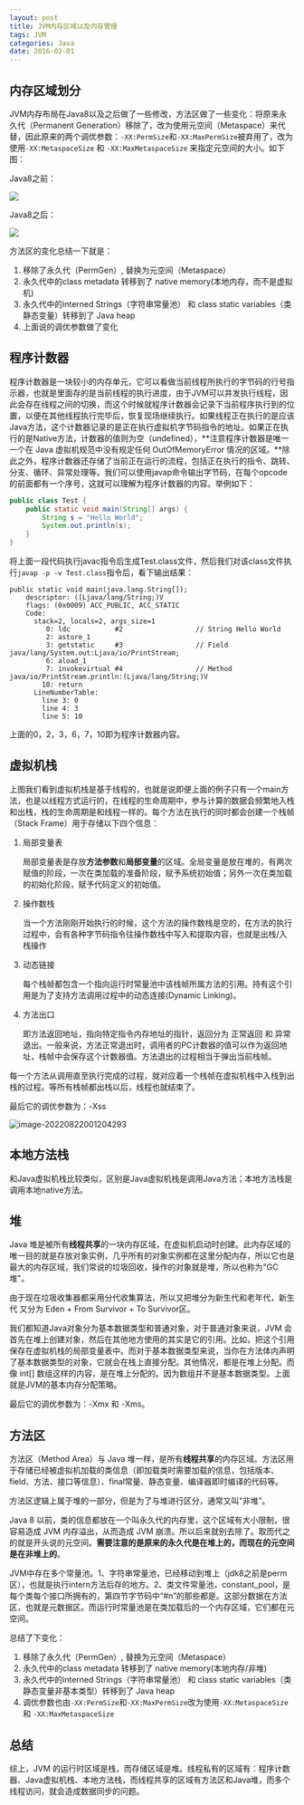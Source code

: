 ```yaml
---
layout: post
title: JVM内存区域以及内存管理
tags: JVM
categories: Java
date: 2016-02-01
---
```


## 内存区域划分

JVM内存布局在Java8以及之后做了一些修改，方法区做了一些变化：将原来永久代（Permanent Generation）移除了，改为使用元空间（Metaspace）来代替，因此原来的两个调优参数：`-XX:PermSize`和`-XX:MaxPermSize`被弃用了，改为使用`-XX:MetaspaceSize` 和 `-XX:MaxMetaspaceSize` 来指定元空间的大小。如下图：

Java8之前：

![](https://tva1.sinaimg.cn/large/e6c9d24ely1h5et3mftrtj20tr0h60uu.jpg)

Java8之后：

![](https://tva1.sinaimg.cn/large/e6c9d24ely1h5et569uokj20s20guwgm.jpg)

方法区的变化总结一下就是：

1. 移除了永久代（PermGen）, 替换为元空间（Metaspace）
2. 永久代中的class metadata 转移到了 native memory(本地内存，而不是虚拟机)
3. 永久代中的interned Strings（字符串常量池） 和 class static variables（类静态变量）转移到了 Java heap
4. 上面说的调优参数做了变化

## 程序计数器

程序计数器是一块较小的内存单元，它可以看做当前线程所执行的字节码的行号指示器，也就是里面存的是当前线程的执行进度，由于JVM可以并发执行线程，因此会存在线程之间的切换，而这个时候就程序计数器会记录下当前程序执行到的位置，以便在其他线程执行完毕后，恢复现场继续执行。如果线程正在执行的是应该Java方法，这个计数器记录的是正在执行虚拟机字节码指令的地址。如果正在执行的是Native方法，计数器的值则为空（undefined），**注意程序计数器是唯一一个在 Java 虚拟机规范中没有规定任何 OutOfMemoryError 情况的区域。**除此之外，程序计数器还存储了当前正在运行的流程，包括正在执行的指令、跳转、分支、循环、异常处理等。我们可以使用javap命令输出字节码，在每个opcode的前面都有一个序号，这就可以理解为程序计数器的内容。举例如下：

```java
public class Test {
    public static void main(String[] args) {
        String s = "Hello World";
        System.out.println(s);
    }
}
```

将上面一段代码执行javac指令后生成Test.class文件，然后我们对该class文件执行`javap -p -v Test.class`指令后，看下输出结果：

```
public static void main(java.lang.String[]);
    descriptor: ([Ljava/lang/String;)V
    flags: (0x0009) ACC_PUBLIC, ACC_STATIC
    Code:
      stack=2, locals=2, args_size=1
         0: ldc           #2                  // String Hello World
         2: astore_1
         3: getstatic     #3                  // Field java/lang/System.out:Ljava/io/PrintStream;
         6: aload_1
         7: invokevirtual #4                  // Method java/io/PrintStream.println:(Ljava/lang/String;)V
        10: return
      LineNumberTable:
        line 3: 0
        line 4: 3
        line 5: 10
```

上面的0，2，3，6，7，10即为程序计数器内容。

## 虚拟机栈

上图我们看到虚拟机栈是基于线程的，也就是说即便上面的例子只有一个main方法，也是以线程方式运行的，在线程的生命周期中，参与计算的数据会频繁地入栈和出栈，栈的生命周期是和线程一样的。每个方法在执行的同时都会创建一个栈帧（Stack Frame）用于存储以下四个信息：

1. 局部变量表

   局部变量表是存放**方法参数**和**局部变量**的区域。全局变量是放在堆的，有两次赋值的阶段，一次在类加载的准备阶段，赋予系统初始值；另外一次在类加载的初始化阶段，赋予代码定义的初始值。

2. 操作数栈

   当一个方法刚刚开始执行的时候，这个方法的操作数栈是空的，在方法的执行过程中，会有各种字节码指令往操作数栈中写入和提取内容，也就是出栈/入栈操作

3. 动态链接

   每个栈帧都包含一个指向运行时常量池中该栈帧所属方法的引用。持有这个引用是为了支持方法调用过程中的动态连接(Dynamic Linking)。

4. 方法出口

   即方法返回地址，指向特定指令内存地址的指针，返回分为 正常返回 和 异常退出。一般来说，方法正常退出时，调用者的PC计数器的值可以作为返回地址，栈帧中会保存这个计数器值。方法退出的过程相当于弹出当前栈帧。

每一个方法从调用直至执行完成的过程，就对应着一个栈帧在虚拟机栈中入栈到出栈的过程。等所有栈帧都出栈以后，线程也就结束了。

最后它的调优参数为：-Xss

![image-20220822001204293](https://tva1.sinaimg.cn/large/e6c9d24ely1h5euaaeiyyj20rh0gywhm.jpg)

## 本地方法栈

和Java虚拟机栈比较类似，区别是Java虚拟机栈是调用Java方法；本地方法栈是调用本地native方法。

## 堆

Java 堆是被所有**线程共享**的一块内存区域，在虚拟机启动时创建。此内存区域的唯一目的就是存放对象实例，几乎所有的对象实例都在这里分配内存，所以它也是最大的内存区域，我们常说的垃圾回收，操作的对象就是堆，所以也称为"GC堆"。

由于现在垃圾收集器都采用分代收集算法，所以又把堆分为新生代和老年代，新生代 又分为 Eden + From Survivor + To Survivor区。

我们都知道Java对象分为基本数据类型和普通对象，对于普通对象来说，JVM 会首先在堆上创建对象，然后在其他地方使用的其实是它的引用。比如，把这个引用保存在虚拟机栈的局部变量表中。而对于基本数据类型来说，当你在方法体内声明了基本数据类型的对象，它就会在栈上直接分配。其他情况，都是在堆上分配。而像 int[] 数组这样的内容，是在堆上分配的。因为数组并不是基本数据类型。上面就是JVM的基本内存分配策略。

最后它的调优参数为：-Xmx 和 -Xms。

## 方法区

方法区（Method Area）与 Java 堆一样，是所有**线程共享**的内存区域。方法区用于存储已经被虚拟机加载的类信息（即加载类时需要加载的信息，包括版本、field、方法、接口等信息）、final常量、静态变量、编译器即时编译的代码等。

方法区逻辑上属于堆的一部分，但是为了与堆进行区分，通常又叫“非堆”。

Java 8 以前，类的信息都放在一个叫永久代的内存里，这个区域有大小限制，很容易造成 JVM 内存溢出，从而造成 JVM 崩溃。所以后来就别去除了。取而代之的就是开头说的元空间。**需要注意的是原来的永久代是在堆上的，而现在的元空间是在非堆上的**。

JVM中存在多个常量池。1、字符串常量池，已经移动到堆上（jdk8之前是perm区），也就是执行intern方法后存的地方。2、类文件常量池，constant_pool，是每个类每个接口所拥有的，第四节字节码中“#n”的那些都是。这部分数据在方法区，也就是元数据区。而运行时常量池是在类加载后的一个内存区域，它们都在元空间。

总结了下变化：

1. 移除了永久代（PermGen）, 替换为元空间（Metaspace）
2. 永久代中的class metadata 转移到了 native memory(本地内存/非堆)
3. 永久代中的interned Strings（字符串常量池） 和 class static variables（类静态变量非基本类型）转移到了 Java heap
4. 调优参数也由`-XX:PermSize`和`-XX:MaxPermSize`改为使用`-XX:MetaspaceSize` 和 `-XX:MaxMetaspaceSize`

## 总结

综上，JVM 的运行时区域是栈，而存储区域是堆。线程私有的区域有：程序计数器、Java虚拟机栈、本地方法栈，而线程共享的区域有方法区和Java堆，而多个线程访问，就会造成数据同步的问题。